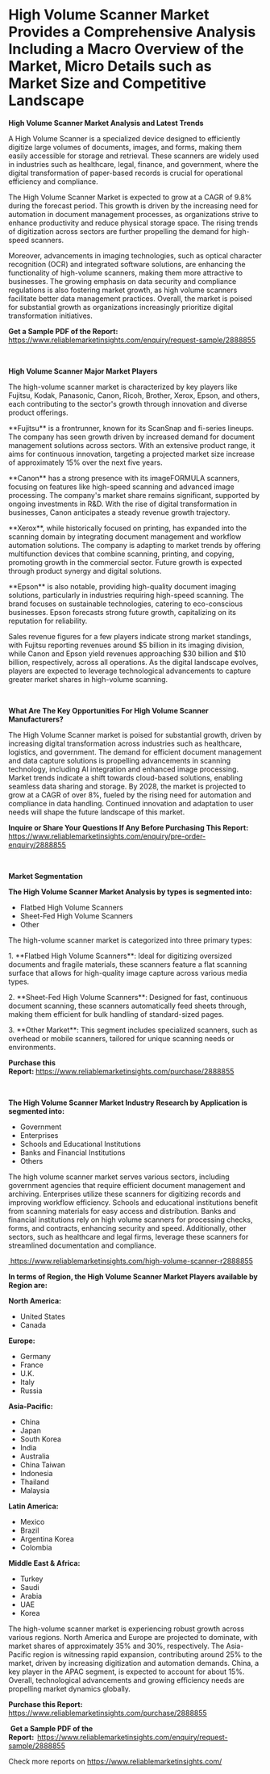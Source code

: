 <p><h1>High Volume Scanner Market Provides a Comprehensive Analysis Including a Macro Overview of the Market, Micro Details such as Market Size and Competitive Landscape</h1></p><p><strong>High Volume Scanner Market Analysis and Latest Trends</strong></p>
<p><p>A High Volume Scanner is a specialized device designed to efficiently digitize large volumes of documents, images, and forms, making them easily accessible for storage and retrieval. These scanners are widely used in industries such as healthcare, legal, finance, and government, where the digital transformation of paper-based records is crucial for operational efficiency and compliance.</p><p>The High Volume Scanner Market is expected to grow at a CAGR of 9.8% during the forecast period. This growth is driven by the increasing need for automation in document management processes, as organizations strive to enhance productivity and reduce physical storage space. The rising trends of digitization across sectors are further propelling the demand for high-speed scanners. </p><p>Moreover, advancements in imaging technologies, such as optical character recognition (OCR) and integrated software solutions, are enhancing the functionality of high-volume scanners, making them more attractive to businesses. The growing emphasis on data security and compliance regulations is also fostering market growth, as high volume scanners facilitate better data management practices. Overall, the market is poised for substantial growth as organizations increasingly prioritize digital transformation initiatives.</p></p>
<p><strong>Get a Sample PDF of the Report:&nbsp;</strong> <a href="https://www.reliablemarketinsights.com/enquiry/request-sample/2888855?utm_campaign=3138&utm_medium=2&utm_source=Github&utm_content=ia&utm_term=14032025&utm_id=high-volume-scanner">https://www.reliablemarketinsights.com/enquiry/request-sample/2888855</a></p>
<p>&nbsp;</p>
<p><strong>High Volume Scanner Major Market Players</strong></p>
<p><p>The high-volume scanner market is characterized by key players like Fujitsu, Kodak, Panasonic, Canon, Ricoh, Brother, Xerox, Epson, and others, each contributing to the sector's growth through innovation and diverse product offerings.</p><p>**Fujitsu** is a frontrunner, known for its ScanSnap and fi-series lineups. The company has seen growth driven by increased demand for document management solutions across sectors. With an extensive product range, it aims for continuous innovation, targeting a projected market size increase of approximately 15% over the next five years.</p><p>**Canon** has a strong presence with its imageFORMULA scanners, focusing on features like high-speed scanning and advanced image processing. The company's market share remains significant, supported by ongoing investments in R&D. With the rise of digital transformation in businesses, Canon anticipates a steady revenue growth trajectory.</p><p>**Xerox**, while historically focused on printing, has expanded into the scanning domain by integrating document management and workflow automation solutions. The company is adapting to market trends by offering multifunction devices that combine scanning, printing, and copying, promoting growth in the commercial sector. Future growth is expected through product synergy and digital solutions.</p><p>**Epson** is also notable, providing high-quality document imaging solutions, particularly in industries requiring high-speed scanning. The brand focuses on sustainable technologies, catering to eco-conscious businesses. Epson forecasts strong future growth, capitalizing on its reputation for reliability.</p><p>Sales revenue figures for a few players indicate strong market standings, with Fujitsu reporting revenues around $5 billion in its imaging division, while Canon and Epson yield revenues approaching $30 billion and $10 billion, respectively, across all operations. As the digital landscape evolves, players are expected to leverage technological advancements to capture greater market shares in high-volume scanning.</p></p>
<p>&nbsp;</p>
<p><strong>What Are The Key Opportunities For High Volume Scanner Manufacturers?</strong></p>
<p><p>The High Volume Scanner market is poised for substantial growth, driven by increasing digital transformation across industries such as healthcare, logistics, and government. The demand for efficient document management and data capture solutions is propelling advancements in scanning technology, including AI integration and enhanced image processing. Market trends indicate a shift towards cloud-based solutions, enabling seamless data sharing and storage. By 2028, the market is projected to grow at a CAGR of over 8%, fueled by the rising need for automation and compliance in data handling. Continued innovation and adaptation to user needs will shape the future landscape of this market.</p></p>
<p><strong>Inquire or Share Your Questions If Any Before Purchasing This Report:</strong> <a href="https://www.reliablemarketinsights.com/enquiry/pre-order-enquiry/2888855?utm_campaign=3138&utm_medium=2&utm_source=Github&utm_content=ia&utm_term=14032025&utm_id=high-volume-scanner">https://www.reliablemarketinsights.com/enquiry/pre-order-enquiry/2888855</a></p>
<p>&nbsp;</p>
<p><strong>Market Segmentation</strong></p>
<p><strong>The High Volume Scanner Market Analysis by types is segmented into:</strong></p>
<p><ul><li>Flatbed High Volume Scanners</li><li>Sheet-Fed High Volume Scanners</li><li>Other</li></ul></p>
<p><p>The high-volume scanner market is categorized into three primary types: </p><p>1. **Flatbed High Volume Scanners**: Ideal for digitizing oversized documents and fragile materials, these scanners feature a flat scanning surface that allows for high-quality image capture across various media types.</p><p>2. **Sheet-Fed High Volume Scanners**: Designed for fast, continuous document scanning, these scanners automatically feed sheets through, making them efficient for bulk handling of standard-sized pages.</p><p>3. **Other Market**: This segment includes specialized scanners, such as overhead or mobile scanners, tailored for unique scanning needs or environments.</p></p>
<p><strong>Purchase this Report:&nbsp;</strong><a href="https://www.reliablemarketinsights.com/purchase/2888855?utm_campaign=3138&utm_medium=2&utm_source=Github&utm_content=ia&utm_term=14032025&utm_id=high-volume-scanner">https://www.reliablemarketinsights.com/purchase/2888855</a></p>
<p>&nbsp;</p>
<p><strong>The High Volume Scanner Market Industry Research by Application is segmented into:</strong></p>
<p><ul><li>Government</li><li>Enterprises</li><li>Schools and Educational Institutions</li><li>Banks and Financial Institutions</li><li>Others</li></ul></p>
<p><p>The high volume scanner market serves various sectors, including government agencies that require efficient document management and archiving. Enterprises utilize these scanners for digitizing records and improving workflow efficiency. Schools and educational institutions benefit from scanning materials for easy access and distribution. Banks and financial institutions rely on high volume scanners for processing checks, forms, and contracts, enhancing security and speed. Additionally, other sectors, such as healthcare and legal firms, leverage these scanners for streamlined documentation and compliance.</p></p>
<p><a href="https://www.reliablemarketinsights.com/high-volume-scanner-r2888855?utm_campaign=3138&utm_medium=2&utm_source=Github&utm_content=ia&utm_term=14032025&utm_id=high-volume-scanner">&nbsp;https://www.reliablemarketinsights.com/high-volume-scanner-r2888855</a></p>
<p><strong>In terms of Region, the High Volume Scanner Market Players available by Region are:</strong></p>
<p>
    <p> <strong> North America: </strong>
        <ul>
            <li>United States</li>
            <li>Canada</li>
        </ul>
        </p> 
    <p> <strong> Europe: </strong>
        <ul>
            <li>Germany</li>
            <li>France</li>
            <li>U.K.</li>
            <li>Italy</li>
            <li>Russia</li>
        </ul>
        </p> 
    <p> <strong> Asia-Pacific: </strong>
        <ul>
            <li>China</li>
            <li>Japan</li>
            <li>South Korea</li>
            <li>India</li>
            <li>Australia</li>
            <li>China Taiwan</li>
            <li>Indonesia</li>
            <li>Thailand</li>
            <li>Malaysia</li>
        </ul>
        </p> 
    <p> <strong> Latin America: </strong>
        <ul>
            <li>Mexico</li>
            <li>Brazil</li>
            <li>Argentina Korea</li>
            <li>Colombia</li>
        </ul>
        </p> 
    <p> <strong> Middle East & Africa: </strong>
        <ul>
            <li>Turkey</li>
            <li>Saudi</li>
            <li>Arabia</li>
            <li>UAE</li>
            <li>Korea</li>
        </ul>
    </p>
    </p>
<p><p>The high-volume scanner market is experiencing robust growth across various regions. North America and Europe are projected to dominate, with market shares of approximately 35% and 30%, respectively. The Asia-Pacific region is witnessing rapid expansion, contributing around 25% to the market, driven by increasing digitization and automation demands. China, a key player in the APAC segment, is expected to account for about 15%. Overall, technological advancements and growing efficiency needs are propelling market dynamics globally.</p></p>
<p><strong>Purchase this Report: </strong><a href="https://www.reliablemarketinsights.com/purchase/2888855?utm_campaign=3138&utm_medium=2&utm_source=Github&utm_content=ia&utm_term=14032025&utm_id=high-volume-scanner">https://www.reliablemarketinsights.com/purchase/2888855</a></p>
<p>&nbsp;<strong>Get a Sample PDF of the Report:&nbsp;&nbsp;</strong><a href="https://www.reliablemarketinsights.com/enquiry/request-sample/2888855?utm_campaign=3138&utm_medium=2&utm_source=Github&utm_content=ia&utm_term=14032025&utm_id=high-volume-scanner">https://www.reliablemarketinsights.com/enquiry/request-sample/2888855</a></p>
<p><strong></strong></p>
<p>Check more reports on <a href="https://www.reliablemarketinsights.com/?utm_campaign=3138&utm_medium=2&utm_source=Github&utm_content=ia&utm_term=14032025&utm_id=high-volume-scanner">https://www.reliablemarketinsights.com/</a></p>